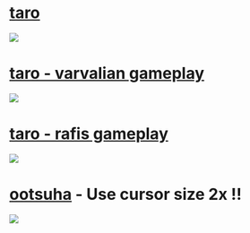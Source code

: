 # [taro](https://taro.s-ul.eu/uoZOO0vF)
![](https://cdn.discordapp.com/attachments/869530253687685170/897876566875447346/1.jpg)
# [taro - varvalian gameplay](https://taro.s-ul.eu/fyjPs4K3)
![](https://cdn.discordapp.com/attachments/869530253687685170/897876569631121488/2.jpg)
# [taro - rafis gameplay](https://taro.s-ul.eu/m30gztYn)
![](https://cdn.discordapp.com/attachments/869530253687685170/897876573766697040/3.jpg)
# [ootsuha](https://taro.s-ul.eu/4ejGKSQy) - Use cursor size 2x !!
![](https://cdn.discordapp.com/attachments/869530253687685170/897877826450112553/4.jpg)
